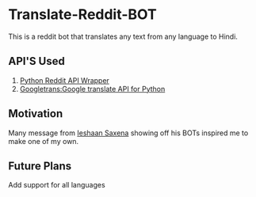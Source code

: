 # Translate-Reddit-BOT
This is a reddit bot that translates any text from any language to Hindi.
## API'S Used
1. [Python Reddit API Wrapper](https://praw.readthedocs.io/en/latest/getting_started/quick_start.html)
2. [Googletrans:Google translate API for Python](https://py-googletrans.readthedocs.io/en/latest/)
## Motivation
Many message from [Ieshaan Saxena](https://github.com/ieshaan12) showing off his BOTs inspired me to make one of my own.
## Future Plans
Add support for all languages
 
